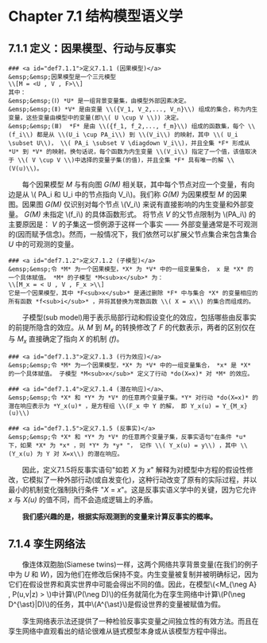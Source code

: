 # Chapter 7.1 结构模型语义学

## 7.1.1 定义：因果模型、行动与反事实
```admonish check
### <a id="def7.1.1">定义7.1.1 (因果模型)</a>
&emsp;&emsp;因果模型是一个三元模型
\\[M = <U , V , F>\\]
其中：  
&emsp;&emsp;(Ⅰ) *U* 是一组背景变量集，由模型外部因素决定。  
&emsp;&emsp;(Ⅱ) *V* 是由变量 \\({V_1, V_2,..., V_n}\\) 组成的集合，称为内生变量，这些变量由模型中的变量(即\\( U \cup V \\)) 决定。 
&emsp;&emsp;(Ⅲ)  *F* 是由 \\({f_1, f_2,..., f_m}\\) 组成的函数集，每个 \\(f_i\\) 都是从 \\(U_i \cup PA_i\\) 到 \\(V_i\\) 的映射，其中 \\( U_i \subset U\\)， \\( PA_i \subset V \diagdown V_i\\)，并且全集 *F* 形成从 *U* 到 *V* 的映射。换句话说，每个函数为内生变量 \\(V_i\\) 指定了一个值，该值取决于 \\( V \cup V \\)中选择的变量子集(的值)，并且全集 *F* 具有唯一的解 \\(V(u)\\)。  
```

&emsp;&emsp;每个因果模型 *M* 与有向图 *G(M)* 相关联，其中每个节点对应一个变量，有向边是从 \\( PA_i 和 U_i 中的节点指向 V_i\\)。我们称 *G(M)* 为因果模型 *M* 的因果图。因果图 *G(M)* 仅识别对每个节点 \\(V_i\\) 来说有直接影响的内生变量和外部变量。 *G(M)* 未指定 \\(f_i\\) 的具体函数形式。 将节点 *V* 的父节点限制为 \\(PA_i\\) 的主要原因是： *V* 的子集这一惯例源于这样一个事实 —— 外部变量通常是不可观测的(因而赋予信念)。然而，一般情况下，我们依然可以扩展父节点集合来包含集合 *U* 中的可观测的变量。

```admonish check
### <a id="def7.1.2">定义7.1.2 (子模型)</a>
&emsp;&emsp;令 *M* 为一个因果模型，*X* 为 *V* 中的一组变量集合， x 是 *X* 的一个具体赋值。 *M* 的子模型 *M<sub>x</sub>* 为：
\\[M_x = < U , V , F_x >\\]
它是一个因果模型，其中 *F<sub>x</sub>* 是通过删除 *F* 中与集合 *X* 的变量相应的所有函数 *f<sub>i</sub>* ，并将其替换为常数函数 \\( X = x\\) 的集合而组成的。
```

&emsp;&emsp;子模型(sub model)用于表示局部行动和假设变化的效应，包括哪些由反事实的前提所隐含的效应。从 *M* 到 *M<sub>x</sub>* 的转换修改了 *F* 的代数表示，两者的区别仅在与 *M<sub>x</sub>* 直接确定了指向 *X* 的机制 *(f)*。

```admonish check
### <a id="def7.1.3">定义7.1.3 (行为效应)</a>
&emsp;&emsp;令 *M* 为一个因果模型，*X* 为 *V* 中的一组变量集合， *x* 是 *X* 的一个具体赋值。 子模型 *M<sub>x</sub>* 定义了行动 *do(X=x)* 对 *M* 的效应。
```

```admonish check
### <a id="def7.1.4">定义7.1.4 (潜在响应)</a>、
&emsp;&emsp;令 *X* 和 *Y* 为 *V* 的任意两个变量子集。*Y* 对行动 *do(X=x)* 的潜在响应表示为 *Y_x(u)* ，是方程组 \\(F_x 中 Y 的解， 即 Y_x(u) = Y_{M_x}(u)\\)
```

```admonish check
### <a id="def7.1.5">定义7.1.5 (反事实)</a>
&emsp;&emsp;令 *X* 和 *Y* 为 *V* 的任意两个变量子集，反事实语句"在条件 *u* 下，如果 *X* 为 *x* ，则 *Y* 为 *y* "， 记作 \\( Y_x(u) = y\\) ，其中 \\(Y_x(u) 为 Y 对 X=x\\) 的潜在响应。
```

&emsp;&emsp;因此，定义7.1.5将反事实语句"如若 *X* 为 *x*" 解释为对模型中方程的假设性修改，它模拟了一种外部行动(或自发变化)，这种行动改变了原有的实际过程，并以最小的机制变化强制执行条件 "*X* = *x*"。这是反事实语义学中的关键，因为它允许 *x* 与 *X(u)* 的值不同，而不会造成逻辑上的矛盾。

&emsp;&emsp;**我们感兴趣的是，根据实际观测到的变量来计算反事实的概率。**

## 7.1.4 孪生网络法
&emsp;&emsp;像连体双胞胎(Siamese twins)一样，这两个网络共享背景变量(在我们的例子中为 *U* 和 *W*)，因为他们在修改后保持不变。内生变量被复制并被明确标记，因为它们在假设世界和真实世界中可能会得出不同的值。因此，在模型\\(\<M_{\neg A} , P(u,v|z) \> \\)中计算\\(P(\neg  D)\\)的任务就简化为在孪生网络中计算\\(P(\neg D^{\ast}|D)\\)的任务，其中\\(A^{\ast}\\)是假设世界的变量被赋值为假。  
  
&emsp;&emsp;孪生网络表示法还提供了一种检验反事实变量之间独立性的有效方法。而且在孪生网络中直观看出的结论很难从链式模型本身或从该模型方程中得出。
